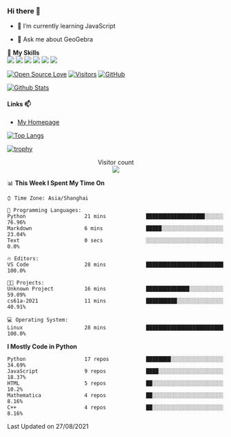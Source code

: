 ### Hi there 👋

<!--
**wuyudi/wuyudi** is a ✨ _special_ ✨ repository because its `README.md` (this file) appears on your GitHub profile.

Here are some ideas to get you started:

- 🔭 I’m currently working on ...
- 👯 I’m looking to collaborate on ...
- 🤔 I’m looking for help with ...

- 📫 How to reach me: ...
- 😄 Pronouns: ...
- ⚡ Fun fact: ...
-->

- 🌱 I’m currently learning JavaScript

- 💬 Ask me about GeoGebra

🌟 **My Skills**  
![](https://img.shields.io/badge/-Svelte-3e74a2?style=flat-square&logo=Svelte&logoColor=fff)
![](https://img.shields.io/badge/-TypeScript-3e74a2?style=flat-square&logo=TypeScript&logoColor=fff)
![](https://img.shields.io/badge/-JavaScript-3e74a2?style=flat-square&logo=JavaScript&logoColor=fff)
![](https://img.shields.io/badge/-Python-3e74a2?style=flat-square&logo=Python&logoColor=fff)
![](https://img.shields.io/badge/-Mathematica-3e74a2?style=flat-square&logo=Wolfram&logoColor=fff)
![](https://img.shields.io/badge/-C%2B%2B-3e74a2?style=flat-square&logo=C%2B%2B&logoColor=fff)

[![Open Source Love](https://badges.frapsoft.com/os/v1/open-source.svg?v=103)](https://github.com/wuyudi/)
[![Visitors](https://visitor-badge.glitch.me/badge?page_id=wuyudi.wuyudi)](https://github.com/wuyudi/)
[![GitHub](https://img.shields.io/github/followers/wuyudi.svg?lable=GitHub&style=social)](https://github.com/wuyudi/)

[![Github Stats](https://github-readme-stats.vercel.app/api?username=wuyudi&show_icons=true)](https://github.com/wuyudi/)

#### Links 📫

* [My Homepage](https://wuyudi.github.io/blog/)

[![Top Langs](https://github-readme-stats.vercel.app/api/top-langs/?username=wuyudi&hide=HTML,jupyter%20notebook&layout=compact)](https://github.com/wuyudi/github-readme-stats)

[![trophy](https://github-profile-trophy.vercel.app/?username=wuyudi&theme=onedark)](https://github.com/ryo-ma/github-profile-trophy)

<p align="center"> 
  Visitor count<br>
  <img src="https://profile-counter.glitch.me/wuyudi/count.svg" />
</p>

<!--START_SECTION:waka-->
📊 **This Week I Spent My Time On** 

```text
⌚︎ Time Zone: Asia/Shanghai

💬 Programming Languages: 
Python                   21 mins             ███████████████████░░░░░░   76.96% 
Markdown                 6 mins              █████░░░░░░░░░░░░░░░░░░░░   23.04% 
Text                     0 secs              ░░░░░░░░░░░░░░░░░░░░░░░░░   0.0%

🔥 Editors: 
VS Code                  28 mins             █████████████████████████   100.0%

🐱‍💻 Projects: 
Unknown Project          16 mins             ██████████████░░░░░░░░░░░   59.09% 
cs61a-2021               11 mins             ██████████░░░░░░░░░░░░░░░   40.91%

💻 Operating System: 
Linux                    28 mins             █████████████████████████   100.0%

```

**I Mostly Code in Python** 

```text
Python                   17 repos            ████████░░░░░░░░░░░░░░░░░   34.69% 
JavaScript               9 repos             ████░░░░░░░░░░░░░░░░░░░░░   18.37% 
HTML                     5 repos             ██░░░░░░░░░░░░░░░░░░░░░░░   10.2% 
Mathematica              4 repos             ██░░░░░░░░░░░░░░░░░░░░░░░   8.16% 
C++                      4 repos             ██░░░░░░░░░░░░░░░░░░░░░░░   8.16%

```



 Last Updated on 27/08/2021
<!--END_SECTION:waka-->
